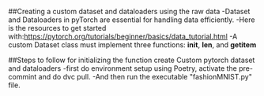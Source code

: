 ##Creating a custom dataset and dataloaders using the raw data
-Dataset and Dataloaders in pyTorch  are essential for handling data efficiently.
-Here is the resources to get started with:https://pytorch.org/tutorials/beginner/basics/data_tutorial.html
-A custom Dataset class must implement three functions: __init__, __len__, and __getitem__

##Steps to follow for initializing the function create Custom pytorch dataset and dataloaders
-first do environment setup using Poetry, activate the pre-commint and do dvc pull.
-And then run the executable "fashionMNIST.py" file.
